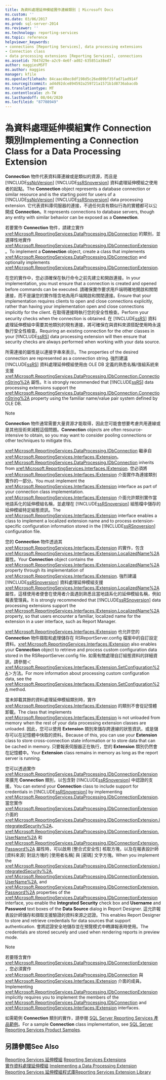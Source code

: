 ```yaml
---
title: 為資料處理延伸模組實作連線類別 | Microsoft Docs
ms.custom: ''
ms.date: 03/06/2017
ms.prod: sql-server-2014
ms.reviewer: ''
ms.technology: reporting-services
ms.topic: reference
helpviewer_keywords:
- connections [Reporting Services], data processing extensions
- Connection class
- data processing extensions [Reporting Services], connections
ms.assetid: 7047d29e-a2c9-4e6f-ad02-635851a38ed7
author: maggiesMSFT
ms.author: maggies
manager: kfile
ms.openlocfilehash: 84caac40ec8df198d5c26ed89bf35fad71ad914f
ms.sourcegitcommit: ad4d92dce894592a259721a1571b1d8736abacdb
ms.translationtype: MT
ms.contentlocale: zh-TW
ms.lasthandoff: 08/04/2020
ms.locfileid: "87708949"
---
```

# <a name="implementing-a-connection-class-for-a-data-processing-extension"></a><span data-ttu-id="a2ecf-102">為資料處理延伸模組實作 Connection 類別</span><span class="sxs-lookup"><span data-stu-id="a2ecf-102">Implementing a Connection Class for a Data Processing Extension</span></span>
  <span data-ttu-id="a2ecf-103">**Connection** 物件代表資料庫連線或是類似的資源，而且是 [!INCLUDE[ssNoVersion](../../../includes/ssnoversion-md.md)] [!INCLUDE[ssRSnoversion](../../../includes/ssrsnoversion-md.md)] 資料處理延伸模組之使用者的起點。</span><span class="sxs-lookup"><span data-stu-id="a2ecf-103">The **Connection** object represents a database connection or similar resource and is the starting point for users of a [!INCLUDE[ssNoVersion](../../../includes/ssnoversion-md.md)] [!INCLUDE[ssRSnoversion](../../../includes/ssrsnoversion-md.md)] data processing extension.</span></span> <span data-ttu-id="a2ecf-104">它代表資料庫伺服器的連接，不過任何具有類似行為的實體都可以公開成 **Connection**。</span><span class="sxs-lookup"><span data-stu-id="a2ecf-104">It represents connections to database servers, though any entity with similar behavior can be exposed as a **Connection**.</span></span>  
  
 <span data-ttu-id="a2ecf-105">若要實作 **Connection** 物件，請建立實作 <xref:Microsoft.ReportingServices.DataProcessing.IDbConnection> 的類別，並選擇性地實作 <xref:Microsoft.ReportingServices.DataProcessing.IDbConnectionExtension>。</span><span class="sxs-lookup"><span data-stu-id="a2ecf-105">To implement a **Connection** object, create a class that implements <xref:Microsoft.ReportingServices.DataProcessing.IDbConnection> and optionally implements <xref:Microsoft.ReportingServices.DataProcessing.IDbConnectionExtension>.</span></span>  
  
 <span data-ttu-id="a2ecf-106">在您的實作中，您必須確保在執行命令之前先建立和開啟連接。</span><span class="sxs-lookup"><span data-stu-id="a2ecf-106">In your implementation, you must ensure that a connection is created and opened before commands can be executed.</span></span> <span data-ttu-id="a2ecf-107">請確保實作要求用戶端明確地開啟和關閉連接，而不是讓您的實作隱含地為用戶端開啟和關閉連接。</span><span class="sxs-lookup"><span data-stu-id="a2ecf-107">Ensure that your implementation requires clients to open and close connections explicitly, rather than having your implementation open and close connections implicitly for the client.</span></span> <span data-ttu-id="a2ecf-108">在取得連接時執行您的安全性檢查。</span><span class="sxs-lookup"><span data-stu-id="a2ecf-108">Perform your security checks when the connection is obtained.</span></span> <span data-ttu-id="a2ecf-109">在 [!INCLUDE[ssRS](../../../includes/ssrs.md)] 資料處理延伸模組中需要其他類別的現有連接，將可確保在與資料來源搭配使用時永遠執行安全性檢查。</span><span class="sxs-lookup"><span data-stu-id="a2ecf-109">Requiring an existing connection for the other classes in your [!INCLUDE[ssRS](../../../includes/ssrs.md)] data processing extension will then ensure that security checks are always performed when working with your data source.</span></span>  
  
 <span data-ttu-id="a2ecf-110">所需連接的屬性是以連接字串來表示。</span><span class="sxs-lookup"><span data-stu-id="a2ecf-110">The properties of the desired connection are represented as a connection string.</span></span> <span data-ttu-id="a2ecf-111">強烈建議 [!INCLUDE[ssRS](../../../includes/ssrs.md)] 資料處理延伸模組使用由 OLE DB 定義的熟悉名稱/值組系統來支援 <xref:Microsoft.ReportingServices.DataProcessing.IDbConnection.ConnectionString%2A> 屬性。</span><span class="sxs-lookup"><span data-stu-id="a2ecf-111">It is strongly recommended that [!INCLUDE[ssRS](../../../includes/ssrs.md)] data processing extensions support the <xref:Microsoft.ReportingServices.DataProcessing.IDbConnection.ConnectionString%2A> property using the familiar name/value pair system defined by OLE DB.</span></span>  
  
> [!NOTE]  
>  <span data-ttu-id="a2ecf-112">**Connection** 物件通常需要大量資源才能取得，因此您可能會想要考慮共用連線或是其他技術來減輕這個問題。</span><span class="sxs-lookup"><span data-stu-id="a2ecf-112">**Connection** objects are often resource-intensive to obtain, so you may want to consider pooling connections or other techniques to mitigate this.</span></span>  
  
 <span data-ttu-id="a2ecf-113"><xref:Microsoft.ReportingServices.DataProcessing.IDbConnection> 繼承自 <xref:Microsoft.ReportingServices.Interfaces.IExtension>。</span><span class="sxs-lookup"><span data-stu-id="a2ecf-113"><xref:Microsoft.ReportingServices.DataProcessing.IDbConnection> inherits from <xref:Microsoft.ReportingServices.Interfaces.IExtension>.</span></span> <span data-ttu-id="a2ecf-114">您必須將 <xref:Microsoft.ReportingServices.Interfaces.IExtension> 介面實作為連接類別實作的一部分。</span><span class="sxs-lookup"><span data-stu-id="a2ecf-114">You must implement the <xref:Microsoft.ReportingServices.Interfaces.IExtension> interface as part of your connection class implementation.</span></span> <span data-ttu-id="a2ecf-115"><xref:Microsoft.ReportingServices.Interfaces.IExtension> 介面允許類別實作當地語系化的延伸模組名稱，並處理在 [!INCLUDE[ssRSnoversion](../../../includes/ssrsnoversion-md.md)] 組態檔中儲存的延伸模組特定組態資訊。</span><span class="sxs-lookup"><span data-stu-id="a2ecf-115">The <xref:Microsoft.ReportingServices.Interfaces.IExtension> interface enables a class to implement a localized extension name and to process extension-specific configuration information stored in the [!INCLUDE[ssRSnoversion](../../../includes/ssrsnoversion-md.md)] configuration file.</span></span>  
  
 <span data-ttu-id="a2ecf-116">您的 **Connection** 物件透過其 <xref:Microsoft.ReportingServices.Interfaces.IExtension> 的實作，包含 <xref:Microsoft.ReportingServices.Interfaces.IExtension.LocalizedName%2A> 屬性。</span><span class="sxs-lookup"><span data-stu-id="a2ecf-116">Your **Connection** object contains the <xref:Microsoft.ReportingServices.Interfaces.IExtension.LocalizedName%2A> property through its implementation of <xref:Microsoft.ReportingServices.Interfaces.IExtension>.</span></span> <span data-ttu-id="a2ecf-117">強烈建議 [!INCLUDE[ssRSnoversion](../../../includes/ssrsnoversion-md.md)] 資料處理延伸模組支援 <xref:Microsoft.ReportingServices.Interfaces.IExtension.LocalizedName%2A> 屬性，這樣使用者便會在使用者介面遇到熟悉且當地語系化的延伸模組名稱，例如報表管理員。</span><span class="sxs-lookup"><span data-stu-id="a2ecf-117">It is strongly recommended that [!INCLUDE[ssRSnoversion](../../../includes/ssrsnoversion-md.md)] data processing extensions support the <xref:Microsoft.ReportingServices.Interfaces.IExtension.LocalizedName%2A> property, so that users encounter a familiar, localized name for the extension in a user interface, such as Report Manager.</span></span>  
  
 <span data-ttu-id="a2ecf-118"><xref:Microsoft.ReportingServices.Interfaces.IExtension> 也允許您的 **Connection** 物件擷取和處理儲存在 RSReportServer.config 檔案中的自訂設定資料。</span><span class="sxs-lookup"><span data-stu-id="a2ecf-118"><xref:Microsoft.ReportingServices.Interfaces.IExtension> also enables your **Connection** object to retrieve and process custom configuration data stored in the RSReportServer.config file.</span></span> <span data-ttu-id="a2ecf-119">如需有關處理自訂組態資料的詳細資訊，請參閱＜<xref:Microsoft.ReportingServices.Interfaces.IExtension.SetConfiguration%2A>＞方法。</span><span class="sxs-lookup"><span data-stu-id="a2ecf-119">For more information about processing custom configuration data, see the <xref:Microsoft.ReportingServices.Interfaces.IExtension.SetConfiguration%2A> method.</span></span>  
  
 <span data-ttu-id="a2ecf-120">當未卸載其餘的資料處理延伸模組類別時，實作 <xref:Microsoft.ReportingServices.Interfaces.IExtension> 的類別不會從記憶體卸載。</span><span class="sxs-lookup"><span data-stu-id="a2ecf-120">The class that implements <xref:Microsoft.ReportingServices.Interfaces.IExtension> is not unloaded from memory when the rest of your data processing extension classes are unloaded.</span></span> <span data-ttu-id="a2ecf-121">因此，您可以使用 **Extension** 類別來儲存跨連線的狀態資訊，或是儲存可以在記憶體中快取的資料。</span><span class="sxs-lookup"><span data-stu-id="a2ecf-121">Because of this, you can use your **Extension** class to store cross-connection state information or to store data that can be cached in memory.</span></span> <span data-ttu-id="a2ecf-122">只要報表伺服器正在執行，您的 **Extension** 類別仍然會在記憶體中。</span><span class="sxs-lookup"><span data-stu-id="a2ecf-122">Your **Extension** class remains in memory as long as the report server is running.</span></span>  
  
 <span data-ttu-id="a2ecf-123">您可以透過實作 <xref:Microsoft.ReportingServices.DataProcessing.IDbConnectionExtension> 來擴充 **Connection** 類別，以包含對 [!INCLUDE[ssRSnoversion](../../../includes/ssrsnoversion-md.md)] 中認證的支援。</span><span class="sxs-lookup"><span data-stu-id="a2ecf-123">You can extend your **Connection** class to include support for credentials in [!INCLUDE[ssRSnoversion](../../../includes/ssrsnoversion-md.md)] by implementing <xref:Microsoft.ReportingServices.DataProcessing.IDbConnectionExtension>.</span></span> <span data-ttu-id="a2ecf-124">當您實作 <xref:Microsoft.ReportingServices.DataProcessing.IDbConnectionExtension> 介面的 <xref:Microsoft.ReportingServices.DataProcessing.IDbConnectionExtension.IntegratedSecurity%2A>、<xref:Microsoft.ReportingServices.DataProcessing.IDbConnectionExtension.UserName%2A> 和 <xref:Microsoft.ReportingServices.DataProcessing.IDbConnectionExtension.Password%2A> 屬性時，可以啟用 [整合式安全性] 核取方塊，以及在報表設計師 [資料來源] 對話方塊的 [使用者名稱] 與 [密碼] 文字方塊。</span><span class="sxs-lookup"><span data-stu-id="a2ecf-124">When you implement the <xref:Microsoft.ReportingServices.DataProcessing.IDbConnectionExtension.IntegratedSecurity%2A>, <xref:Microsoft.ReportingServices.DataProcessing.IDbConnectionExtension.UserName%2A>, and <xref:Microsoft.ReportingServices.DataProcessing.IDbConnectionExtension.Password%2A> properties of the <xref:Microsoft.ReportingServices.DataProcessing.IDbConnectionExtension> interface, you enable the **Integrated Security** check box and **Username** and **Password** text boxes of the **Data Source** dialog in Report Designer.</span></span> <span data-ttu-id="a2ecf-125">這允許報表設計師儲存和擷取支援驗證的資料來源之認證。</span><span class="sxs-lookup"><span data-stu-id="a2ecf-125">This enables Report Designer to store and retrieve credentials for data sources that support authentication.</span></span> <span data-ttu-id="a2ecf-126">會將認證安全地儲存並在預覽模式中轉譯報表時使用。</span><span class="sxs-lookup"><span data-stu-id="a2ecf-126">The credentials are stored securely and used when rendering reports in preview mode.</span></span>  
  
> [!NOTE]  
>  <span data-ttu-id="a2ecf-127">若要隱含實作 <xref:Microsoft.ReportingServices.DataProcessing.IDbConnectionExtension>，您必須實作 <xref:Microsoft.ReportingServices.DataProcessing.IDbConnection> 與 <xref:Microsoft.ReportingServices.Interfaces.IExtension> 介面的成員。</span><span class="sxs-lookup"><span data-stu-id="a2ecf-127">Implementing <xref:Microsoft.ReportingServices.DataProcessing.IDbConnectionExtension> implicitly requires you to implement the members of the <xref:Microsoft.ReportingServices.DataProcessing.IDbConnection> and <xref:Microsoft.ReportingServices.Interfaces.IExtension> interfaces.</span></span>  
>   
>  <span data-ttu-id="a2ecf-128">如需範例 **Connection** 類別的實作，請參閱 [SQL Server Reporting Services 產品範例](https://go.microsoft.com/fwlink/?LinkId=177889)。</span><span class="sxs-lookup"><span data-stu-id="a2ecf-128">For a sample **Connection** class implementation, see [SQL Server Reporting Services Product Samples](https://go.microsoft.com/fwlink/?LinkId=177889).</span></span>  
  
## <a name="see-also"></a><span data-ttu-id="a2ecf-129">另請參閱</span><span class="sxs-lookup"><span data-stu-id="a2ecf-129">See Also</span></span>  
 <span data-ttu-id="a2ecf-130">[Reporting Services 延伸模組](../reporting-services-extensions.md) </span><span class="sxs-lookup"><span data-stu-id="a2ecf-130">[Reporting Services Extensions](../reporting-services-extensions.md) </span></span>  
 <span data-ttu-id="a2ecf-131">[實作資料處理延伸模組](implementing-a-data-processing-extension.md) </span><span class="sxs-lookup"><span data-stu-id="a2ecf-131">[Implementing a Data Processing Extension](implementing-a-data-processing-extension.md) </span></span>  
 [<span data-ttu-id="a2ecf-132">Reporting Services 延伸模組程式庫</span><span class="sxs-lookup"><span data-stu-id="a2ecf-132">Reporting Services Extension Library</span></span>](../reporting-services-extension-library.md)  
  
  
